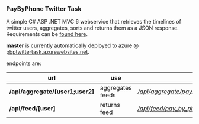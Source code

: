 ### PayByPhone Twitter Task

A simple C# ASP .NET MVC 6 webservice that retrieves the timelines of twitter users, aggregates, sorts and returns them as a JSON response. Requirements can be [found here](https://github.com/katbyte/cs.asp.pbpTwitterTask/blob/master/requirements.txt).

**master** is currently automatically deployed to azure @ [pbptwittertask.azurewebsites.net](http://pbptwittertask.azurewebsites.net/api/aggregate).

endpoints are:

url | use | example
--- | --- | ---
**/api/aggregate/[user1;user2]**| aggregates feeds | *[/api/aggregate/pay_by_phone;PayByPhone;PayByPhone_UK](http://pbptwittertask.azurewebsites.net/api/aggregate/pay_by_phone;PayByPhone;PayByPhone_UK)*
**/api/feed/[user]** | returns feed | *[/api/feed/pay_by_phone/pay_by_phone](http://pbptwittertask.azurewebsites.net/api/feed/pay_by_phone)*
